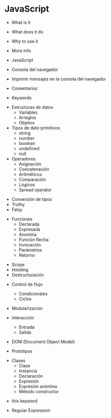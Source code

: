 # JavaScript

- What is it
- What does it do
- Why to use it
- More info

- JavaScript
- Consola del navegador
- Imprimir mensajes en la consola del navegador
- Comentarios
- Keywords
* Estructuras de datos
  - Variables
  - Arreglos
  - Objetos
* Tipos de dato primitivos
  - string
  - number
  - boolean
  - undefined
  - null
* Operadores
  - Asignación
  - Concatenación
  - Aritméticos
  - Comparación
  - Lógicos
  - Spread operator
- Conversión de tipos
- Truthy
- Falsy
* Funciones
  - Declarada
  - Expresada
  - Anonima
  - Función flecha
  - Invocación
  - Parámetros
  - Retorno
- Scope
- Hoisting
- Destructuración
* Control de flujo
  - Condicionales
  - Ciclos
* Modularización

* Interacción
  - Entrada
  - Salida

* DOM (Document Object Model)

- Prototipos

* Clases
  - Clase
  - Instancia
  - Declaración
  - Expresión
  - Expresión anónima
  - Método constructor

- this keyword

- Regular Expression
